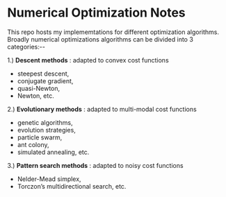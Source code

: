 # Numerical Optimization Notes

This repo hosts my implememtations for different optimization algorithms. Broadly numerical optimizations algorithms can be divided into 3 categories:--

1.) **Descent methods** : adapted to convex cost functions
 - steepest descent, 
 - conjugate gradient, 
 - quasi-Newton, 
 - Newton, etc.
 
2.) **Evolutionary methods** : adapted to multi-modal cost functions
 - genetic algorithms, 
 - evolution strategies, 
 - particle swarm, 
 - ant colony, 
 - simulated annealing, etc.
 
3.) **Pattern search methods** : adapted to noisy cost functions
 - Nelder-Mead simplex, 
 - Torczon’s multidirectional search, etc.
 
